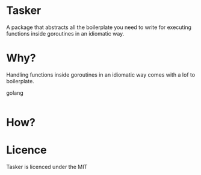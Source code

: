 # Tasker

A package that abstracts all the boilerplate you need to write for executing functions inside goroutines in an idiomatic way.

# Why?

Handling functions inside goroutines in an idiomatic way comes with a lof to boilerplate.

golang

```

```

# How?

# Licence

Tasker is licenced under the MIT
